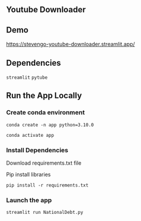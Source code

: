 ## Youtube Downloader

##  Demo

https://stevengo-youtube-downloader.streamlit.app/

## Dependencies
`streamlit` `pytube`

## Run the App Locally
### Create conda environment
```
conda create -n app python=3.10.0
```
```
conda activate app
```
### Install Dependencies

Download requirements.txt file

Pip install libraries
```
pip install -r requirements.txt
```

###  Launch the app

```
streamlit run NationalDebt.py
```